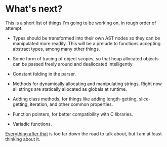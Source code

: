 # What's next?

This is a short list of things I'm going to be working on, in rough order of attempt.

* Types should be transformed into their own AST nodes so they can be manipulated more readily. This will be a prelude to functions accepting abstract types, among many other things.

* Some form of tracing of object scopes, so that heap allocated objects can be passed freely around and deallocated intelligently

* Constant folding in the parser.
 
* Methods for dynamically allocating and manipulating strings. Right now all strings are statically allocated as globals at runtime.

* Adding class methods, for things like adding length-getting, slice-getting, iteration, and other common properties.

* Function pointers, for better compatibility with C libraries.

* Variadic functions.

[Everything after that](mvp.md) is too far down the road to talk about, but I am at least thinking about it.